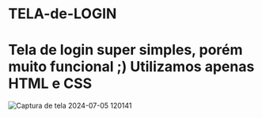 # TELA-de-LOGIN 
<h1> Tela de login super simples, porém muito funcional ;) Utilizamos apenas HTML e CSS </h1>

![Captura de tela 2024-07-05 120141](https://github.com/Adler-Guii/TELA-de-LOGIN/assets/164437805/17e9a622-d269-4569-9c6e-e66eb1020473)
